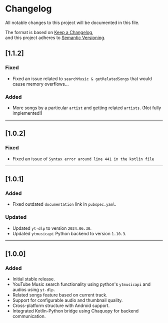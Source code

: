 # Changelog

All notable changes to this project will be documented in this file.

The format is based on [Keep a Changelog](https://keepachangelog.com/en/1.0.0/),  
and this project adheres to [Semantic Versioning](https://semver.org/spec/v2.0.0.html).

## [1.1.2]

### Fixed
- Fixed an issue related to `searchMusic & getRelatedSongs` that would cause memory overflows...

### Added
- More songs by a particular `artist` and getting related `artists`. (Not fully implemented!)

---
## [1.0.2]

### Fixed
- Fixed an issue of `Syntax error around line 441 in the kotlin file`
---
## [1.0.1]

### Added
- Fixed outdated `documentation` link in `pubspec.yaml`.

### Updated
- Updated `yt-dlp` to version `2024.06.30`.
- Updated `ytmusicapi` Python backend to version `1.10.3`.

---

## [1.0.0]

### Added
- Initial stable release.
- YouTube Music search functionality using python's `ytmusicapi` and audios using `yt-dlp`.
- Related songs feature based on current track.
- Support for configurable audio and thumbnail quality.
- Cross-platform structure with Android support.
- Integrated Kotlin-Python bridge using Chaquopy for backend communication.
